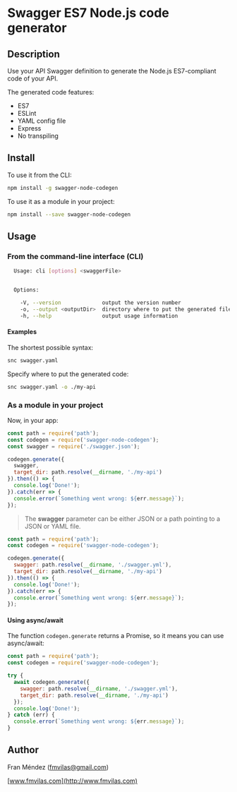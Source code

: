 # Swagger ES7 Node.js code generator

## Description

Use your API Swagger definition to generate the Node.js ES7-compliant code of your API.

The generated code features:

* ES7
* ESLint
* YAML config file
* Express
* No transpiling

## Install

To use it from the CLI:

```bash
npm install -g swagger-node-codegen
```

To use it as a module in your project:

```bash
npm install --save swagger-node-codegen
```

## Usage

### From the command-line interface (CLI)

```bash
  Usage: cli [options] <swaggerFile>


  Options:

    -V, --version             output the version number
    -o, --output <outputDir>  directory where to put the generated files (defaults to current directory)
    -h, --help                output usage information
```

#### Examples

The shortest possible syntax:
```bash
snc swagger.yaml
```

Specify where to put the generated code:
```bash
snc swagger.yaml -o ./my-api
```

### As a module in your project

Now, in your app:

```js
const path = require('path');
const codegen = require('swagger-node-codegen');
const swagger = require('./swagger.json');

codegen.generate({
  swagger,
  target_dir: path.resolve(__dirname, './my-api')
}).then(() => {
  console.log('Done!');
}).catch(err => {
  console.error(`Something went wrong: ${err.message}`);
});
```

> The **swagger** parameter can be either JSON or a path pointing to a JSON or YAML file.

```js
const path = require('path');
const codegen = require('swagger-node-codegen');

codegen.generate({
  swagger: path.resolve(__dirname, './swagger.yml'),
  target_dir: path.resolve(__dirname, './my-api')
}).then(() => {
  console.log('Done!');
}).catch(err => {
  console.error(`Something went wrong: ${err.message}`);
});
```
#### Using async/await

The function `codegen.generate` returns a Promise, so it means you can use async/await:

```js
const path = require('path');
const codegen = require('swagger-node-codegen');

try {
  await codegen.generate({
    swagger: path.resolve(__dirname, './swagger.yml'),
    target_dir: path.resolve(__dirname, './my-api')
  });
  console.log('Done!');
} catch (err) {
  console.error(`Something went wrong: ${err.message}`);
}
```

## Author

Fran Méndez ([fmvilas@gmail.com](mailto:fmvilas@gmail.com))

[www.fmvilas.com](http://www.fmvilas.com)
